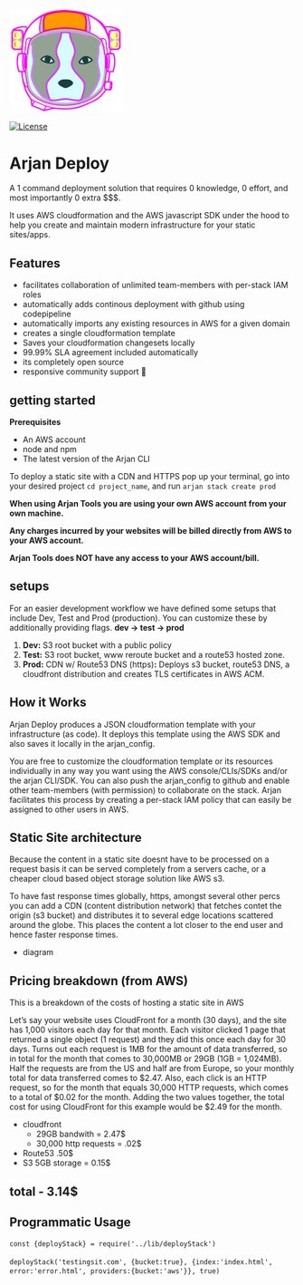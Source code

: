 <img src="https://github.com/arjan-tools/site/blob/master/img/arjan_deploy_logo.svg" alt="Arjan Localize" width="200" style="max-width:100%;">

[![License](http://img.shields.io/:license-mit-blue.svg?style=flat-square)](http://gkpty.mit-license.org)

# Arjan Deploy
A 1 command deployment solution that requires 0 knowledge, 0 effort, and most importantly 0 extra $$$.

It uses AWS cloudformation and the AWS javascript SDK under the hood to help you create and maintain modern infrastructure for your static sites/apps.

## Features
- facilitates collaboration of unlimited team-members with per-stack IAM roles
- automatically adds continous deployment with github using codepipeline
- automatically imports any existing resources in AWS for a given domain
- creates a single cloudformation template
- Saves your cloudformation changesets locally
- 99.99% SLA agreement included automatically
- its completely open source
- responsive community support 🙂

## getting started
**Prerequisites**
- An AWS account 
- node and npm
- The latest version of the Arjan CLI

To deploy a static site with a CDN and HTTPS pop up your terminal, go into your desired project `cd project_name`, and run `arjan stack create prod` 

**When using Arjan Tools you are using your own AWS account from your own machine.**

**Any charges incurred by your websites will be billed directly from AWS to your AWS account.** 

**Arjan Tools does NOT have any access to your AWS account/bill.**

## setups
For an easier development workflow we have defined some setups that include Dev, Test and Prod (production). You can customize these by additionally providing flags.
**dev → test → prod**

1. **Dev:** S3 root bucket with a public policy
2. **Test:** S3 root bucket, www reroute bucket and a route53 hosted zone.
3. **Prod:** CDN w/ Route53 DNS (https)**:** Deploys s3 bucket, route53 DNS, a cloudfront distribution and creates TLS certificates in AWS ACM.

## How it Works
Arjan Deploy produces a JSON cloudformation template with your infrastructure (as code). It deploys this template using the AWS SDK and also saves it locally in the arjan_config. 

You are free to customize the cloudformation template or its resources individually in any way you want using the AWS console/CLIs/SDKs and/or the arjan CLI/SDK. You can also push the arjan_config to github and enable other team-members (with permission) to collaborate on the stack. Arjan facilitates this process by creating a per-stack IAM policy that can easily be assigned to other users in AWS.

## Static Site architecture
Because the content in a static site doesnt have to be processed on a request basis it can be served completely from a servers cache, or a cheaper cloud based object storage solution like AWS s3. 

To have fast response times globally, https, amongst several other percs you can add a CDN (content distribution network) that fetches contet the origin (s3 bucket) and distributes it to several edge locations scattered around the globe. This places the content a lot closer to the end user and hence faster response times.
- diagram

## Pricing breakdown (from AWS)
This is a breakdown of the costs of hosting a static site in AWS

Let’s say your website uses CloudFront for a month (30 days), and the site has 1,000 visitors each day for that month. Each visitor clicked 1 page that returned a single object (1 request) and they did this once each day for 30 days. Turns out each request is 1MB for the amount of data transferred, so in total for the month that comes to 30,000MB or 29GB (1GB = 1,024MB). Half the requests are from the US and half are from Europe, so your monthly total for data transferred comes to $2.47. Also, each click is an HTTP request, so for the month that equals 30,000 HTTP requests, which comes to a total of $0.02 for the month. Adding the two values together, the total cost for using CloudFront for this example would be $2.49 for the month.

- cloudfront
  - 29GB bandwith = 2.47$
  - 30,000 http requests = .02$
- Route53 .50$
- S3 5GB storage = 0.15$
## total - 3.14$

## Programmatic Usage
```
const {deployStack} = require('../lib/deployStack')

deployStack('testingsit.com', {bucket:true}, {index:'index.html', error:'error.html', providers:{bucket:'aws'}}, true)
```